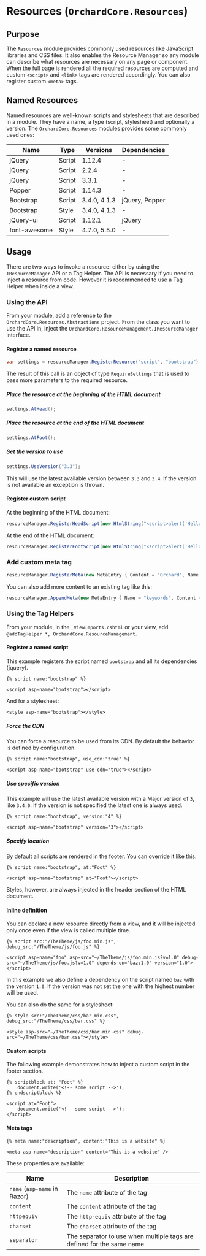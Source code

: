 # Resources (`OrchardCore.Resources`)

## Purpose

The `Resources` module provides commonly used resources like JavaScript libraries and CSS files. It also enables the Resource Manager
so any module can describe what resources are necessary on any page or component. When the full page is rendered all the required
resources are computed and custom `<script>` and `<link>` tags are rendered accordingly. You can also register custom `<meta>` tags.

## Named Resources

Named resources are well-known scripts and stylesheets that are described in a module. They have a name, a type (script, stylesheet) 
and optionally a version. The `OrchardCore.Resources` modules provides some commonly used ones:

| Name | Type | Versions | Dependencies |
| ---- | ---- | -------- | ------------ |
| jQuery | Script | 1.12.4 | - |
| jQuery | Script | 2.2.4 | - |
| jQuery | Script | 3.3.1 | - |
| Popper | Script | 1.14.3 | - |
| Bootstrap | Script | 3.4.0, 4.1.3 | jQuery, Popper |
| Bootstrap | Style | 3.4.0, 4.1.3 | - |
| jQuery-ui | Script | 1.12.1 | jQuery |
| font-awesome | Style | 4.7.0, 5.5.0 | - |

## Usage

There are two ways to invoke a resource: either by using the `IResourceManager` API or a Tag Helper.
The API is necessary if you need to inject a resource from code. However it is recommended to use a Tag Helper when inside a view.

### Using the API

From your module, add a reference to the `OrchardCore.Resources.Abstractions` project.
From the class you want to use the API in, inject the `OrchardCore.ResourceManagement.IResourceManager` interface.

#### Register a named resource

```csharp
var settings = resourceManager.RegisterResource("script", "bootstrap")
```

The result of this call is an object of type `RequireSettings` that is used to pass more parameters to the required resource.

##### Place the resource at the beginning of the HTML document

```csharp
settings.AtHead();
```

##### Place the resource at the end of the HTML document

```csharp
settings.AtFoot();
```

##### Set the version to use

```csharp
settings.UseVersion("3.3");
```

This will use the latest available version between `3.3` and `3.4`. If the version is not available an exception is thrown.

#### Register custom script

At the beginning of the HTML document:

```csharp
resourceManager.RegisterHeadScript(new HtmlString("<script>alert('Hello')</script>"));
```

At the end of the HTML document:

```csharp
resourceManager.RegisterFootScript(new HtmlString("<script>alert('Hello')</script>"));
```

### Add custom meta tag

```csharp
resourceManager.RegisterMeta(new MetaEntry { Content = "Orchard", Name = "generator" });
```

You can also add more content to an existing tag like this:

```csharp
resourceManager.AppendMeta(new MetaEntry { Name = "keywords", Content = "orchard" }, ",");
```

### Using the Tag Helpers

From your module, in the `_ViewImports.cshtml` or your view, add `@addTagHelper *, OrchardCore.ResourceManagement`.

#### Register a named script

This example registers the script named `bootstrap` and all its dependencies (jquery).

```liquid
{% script name:"bootstrap" %}
```

```razor
<script asp-name="bootstrap"></script>
```

And for a stylesheet:

```razor
<style asp-name="bootstrap"></style>
```

##### Force the CDN

You can force a resource to be used from its CDN. By default the behavior is defined by configuration.

```liquid
{% script name:"bootstrap", use_cdn:"true" %}
```

```razor
<script asp-name="bootstrap" use-cdn="true"></script>
```

##### Use specific version

This example will use the latest available version with a Major version of `3`, like `3.4.0`. If the version is not specified
the latest one is always used.

```liquid
{% script name:"bootstrap", version:"4" %}
```

```razor
<script asp-name="bootstrap" version="3"></script>
```

##### Specify location

By default all scripts are rendered in the footer. You can override it like this:

```liquid
{% script name:"bootstrap", at:"Foot" %}
```

```razor
<script asp-name="bootstrap" at="Foot"></script>
```

Styles, however, are always injected in the header section of the HTML document.

#### Inline definition

You can declare a new resource directly from a view, and it will be injected only once even if the view is called multiple time.

```liquid
{% script src:"/TheTheme/js/foo.min.js", debug_src:"/TheTheme/js/foo.js" %}
```

```razor
<script asp-name="foo" asp-src="~/TheTheme/js/foo.min.js?v=1.0" debug-src="~/TheTheme/js/foo.js?v=1.0" depends-on="baz:1.0" version="1.0"></script>
```

In this example we also define a dependency on the script named `baz` with the version `1.0`. If the version was not set
the one with the highest number will be used.

You can also do the same for a stylesheet:

```liquid
{% style src:"/TheTheme/css/bar.min.css", debug_src:"/TheTheme/css/bar.css" %}
```

```razor
<style asp-src="~/TheTheme/css/bar.min.css" debug-src="~/TheTheme/css/bar.css"></style>
```

#### Custom scripts

The following example demonstrates how to inject a custom script in the footer section.

```liquid
{% scriptblock at: "Foot" %}
    document.write('<!-- some script -->');
{% endscriptblock %}
```

```razor
<script at="Foot">
    document.write('<!-- some script -->');
</script>
```

#### Meta tags

```liquid
{% meta name:"description", content:"This is a website" %}
```

```razor
<meta asp-name="description" content="This is a website" />
```

These properties are available:

| Name | Description |
| ---- | ---- | 
| `name` (`asp-name` in Razor)| The `name` attribute of the tag |
| `content` | The `content` attribute of the tag |
| `httpequiv` | The `http-equiv` attribute of the tag |
| `charset` | The `charset` attribute of the tag |
| `separator` | The separator to use when multiple tags are defined for the same name |
